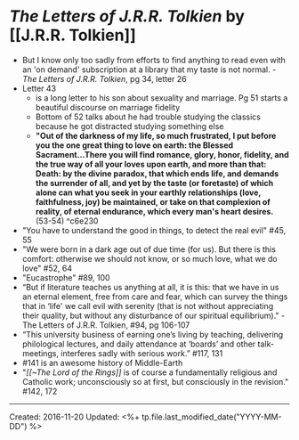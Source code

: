 
# *The Letters of J.R.R. Tolkien* by [[J.R.R. Tolkien]]

* But I know only too sadly from efforts to find anything to read even with an 'on demand' subscription at a library that my taste is not normal. -*The Letters of J.R.R. Tolkien*, pg 34, letter 26
* Letter 43 
    * is a long letter to his son about sexuality and marriage. Pg 51 starts a beautiful discourse on marriage fidelity 
    * Bottom of 52 talks about he had trouble studying the classics because he got distracted studying something else
    * **"Out of the darkness of my life, so much frustrated, I put before you the one great thing to love on earth: the Blessed Sacrament...There you will find romance, glory, honor, fidelity, and the true way of all your loves upon earth, and more than that: Death: by the divine paradox, that which ends life, and demands the surrender of all, and yet by the taste (or foretaste) of which alone can what you seek in your earthly relationships (love, faithfulness, joy)  be maintained, or take on that complexion of reality, of eternal endurance, which every man's heart desires.** (53-54) ^c6e230
* "You have to understand the good in things, to detect the real evil" #45, 55
* "We were born in a dark age out of due time (for us). But there is this comfort: otherwise we should not know, or so much love, what we do love" #52, 64
* "Eucastrophe" #89, 100
* “But if literature teaches us anything at all, it is this: that we have in us an eternal element, free from care and fear, which can survey the things that in ‘life' we call evil with serenity (that is not without appreciating their quality, but without any disturbance of our spiritual equilibrium)." -The Letters of J.R.R. Tolkien, #94, pg 106-107
* “This university business of earning one’s living by teaching, delivering philological lectures, and daily attendance at ‘boards’ and other talk-meetings, interferes sadly with serious work.” #117, 131
* #141 is an awesome history of Middle-Earth
* "*[[~The Lord of the Rings]]* is of course a fundamentally religious and Catholic work; unconsciously so at first, but consciously in the revision." #142, 172


---
Created: 2016-11-20
Updated: <%+ tp.file.last_modified_date("YYYY-MM-DD") %>